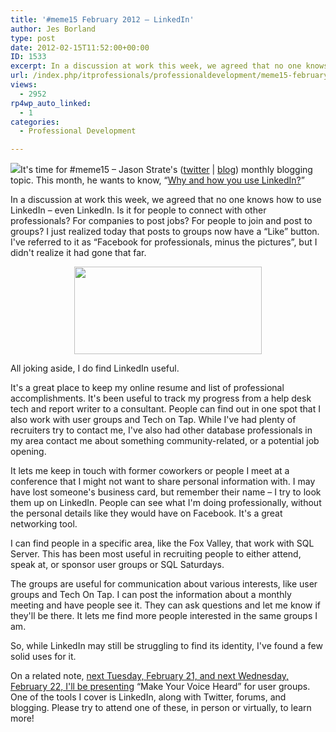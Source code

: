 ```yaml
---
title: '#meme15 February 2012 – LinkedIn'
author: Jes Borland
type: post
date: 2012-02-15T11:52:00+00:00
ID: 1533
excerpt: In a discussion at work this week, we agreed that no one knows how to use LinkedIn – even LinkedIn.
url: /index.php/itprofessionals/professionaldevelopment/meme15-february-2012-linkedin/
views:
  - 2952
rp4wp_auto_linked:
  - 1
categories:
  - Professional Development

---
```

![][1]It's time for #meme15 – Jason Strate's ([twitter][2] | [blog][3]) monthly blogging topic. This month, he wants to know, “[Why and how you use LinkedIn?][4]” 

In a discussion at work this week, we agreed that no one knows how to use LinkedIn – even LinkedIn. Is it for people to connect with other professionals? For companies to post jobs? For people to join and post to groups? I just realized today that posts to groups now have a “Like” button. I've referred to it as “Facebook for professionals, minus the pictures”, but I didn't realize it had gone that far. 

<p align="center">
  <img src="http://graphics8.nytimes.com/images/2008/05/07/science/platypus.span.600.jpg" width="300" height="140" alt="" title="It's like a platypus - it couldn't figure out what it was" />
</p>

All joking aside, I do find LinkedIn useful. 

It's a great place to keep my online resume and list of professional accomplishments. It's been useful to track my progress from a help desk tech and report writer to a consultant. People can find out in one spot that I also work with user groups and Tech on Tap. While I've had plenty of recruiters try to contact me, I've also had other database professionals in my area contact me about something community-related, or a potential job opening. 

It lets me keep in touch with former coworkers or people I meet at a conference that I might not want to share personal information with. I may have lost someone's business card, but remember their name – I try to look them up on LinkedIn. People can see what I'm doing professionally, without the personal details like they would have on Facebook. It's a great networking tool. 

I can find people in a specific area, like the Fox Valley, that work with SQL Server. This has been most useful in recruiting people to either attend, speak at, or sponsor user groups or SQL Saturdays. 

The groups are useful for communication about various interests, like user groups and Tech On Tap. I can post the information about a monthly meeting and have people see it. They can ask questions and let me know if they'll be there. It lets me find more people interested in the same groups I am. 

So, while LinkedIn may still be struggling to find its identity, I've found a few solid uses for it. 

On a related note, [next Tuesday, February 21, and next Wednesday, February 22, I'll be presenting][5] “Make Your Voice Heard” for user groups. One of the tools I cover is LinkedIn, along with Twitter, forums, and blogging. Please try to attend one of these, in person or virtually, to learn more!

 [1]: /wp-content/uploads/blogs/ITProfessionals/-16.png?mtime=1329313898 ""
 [2]: http://twitter.com/stratesql
 [3]: http://www.jasonstrate.com/
 [4]: http://www.jasonstrate.com/2012/02/february-meme15-assignment/
 [5]: /index.php/ITProfessionals/ProfessionalDevelopment/february-2012-presentations
